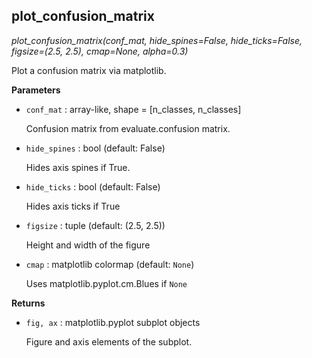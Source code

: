 ## plot_confusion_matrix



*plot_confusion_matrix(conf_mat, hide_spines=False, hide_ticks=False, figsize=(2.5, 2.5), cmap=None, alpha=0.3)*

Plot a confusion matrix via matplotlib.

**Parameters**


- `conf_mat` : array-like, shape = [n_classes, n_classes]

    Confusion matrix from evaluate.confusion matrix.

- `hide_spines` : bool (default: False)

    Hides axis spines if True.

- `hide_ticks` : bool (default: False)

    Hides axis ticks if True

- `figsize` : tuple (default: (2.5, 2.5))

    Height and width of the figure

- `cmap` : matplotlib colormap (default: `None`)

    Uses matplotlib.pyplot.cm.Blues if `None`

**Returns**


- `fig, ax` : matplotlib.pyplot subplot objects

    Figure and axis elements of the subplot.